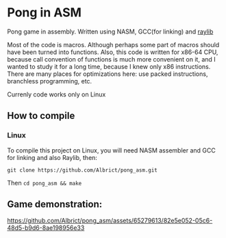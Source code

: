 # Pong in ASM
Pong game in assembly. Written using NASM, GCC(for linking) and [raylib](https://github.com/raysan5/raylib)

Most of the code is macros. Although perhaps some part of macros should have been turned into functions. Also, this code is written for x86-64 CPU, because call convention of functions is much more convenient on it, and I wanted to study it for a long time, because I knew only x86 instructions. There are many places for optimizations here: use packed instructions, branchless programming, etc.

Currenly code works only on Linux

## How to compile
### Linux
To compile this project on Linux, you will need NASM assembler and GCC for linking and also Raylib, then:

`git clone https://github.com/Albrict/pong_asm.git`

Then
`cd pong_asm && make`

## Game demonstration:

https://github.com/Albrict/pong_asm/assets/65279613/82e5e052-05c6-48d5-b9d6-8ae198956e33

